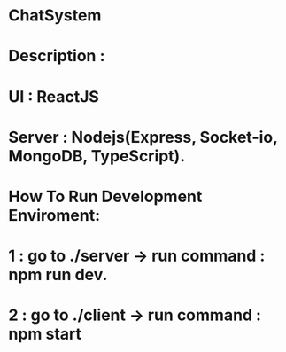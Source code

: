 # ChatSystem
# Description : 
# UI : ReactJS 
# Server : Nodejs(Express, Socket-io, MongoDB, TypeScript).
# How To Run Development Enviroment:
# 1 : go to ./server -> run command : npm run dev.
# 2 : go to ./client -> run command : npm start
